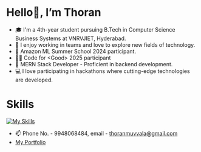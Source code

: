 # Hello👋, I’m Thoran
- 🎓 I'm a 4th-year student pursuing B.Tech in Computer Science Business Systems at VNRVJIET, Hyderabad.
- 🚀 I enjoy working in teams and love to explore new fields of technology. 
- 🌱 Amazon ML Summer School 2024 participant.
- 👩‍💻 Code for <<Good>Good> 2025 participant
- 🎨 MERN Stack Developer - Proficient in backend development.
- 💻 I love participating in hackathons where cutting-edge technologies are developed.
# Skills
[![My Skills](https://skillicons.dev/icons?i=c,cpp,java,html,css,js,react,bootstrap,nodejs,express,codepen,py,anaconda,r,git,github,latex,mysql,arduino,vscode&theme=light)](https://skillicons.dev)
- 📫 Phone No. -  9948068484, email - thoranmuvvala@gmail.com
- [My Portfolio](https://thoran37.github.io/thoran_Portfolio)
<!---
Thoran37/Thoran37 is a ✨ special ✨ repository because its `README.md` (this file) appears on your GitHub profile.
You can click the Preview link to take a look at your changes.
--->
